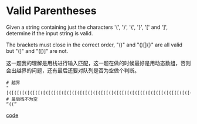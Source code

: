 # Valid Parentheses

Given a string containing just the characters '(', ')', '{', '}', '[' and ']', determine if the input string is valid.

The brackets must close in the correct order, "()" and "()[]{}" are all valid but "(]" and "([)]" are not.

这一题我的理解是用栈进行输入匹配，这一题在做的时候最好是用动态数组，否则会出越界的问题，还有最后还要对队列是否为空做个判断。

```
# 越界
"[([([([([([([([([([([([([([([([([([([([([([([([([([([([([([[([([([([([([([([(([([...."
# 最后栈不为空
“((”
```

[code](src/validParentheses.go)
